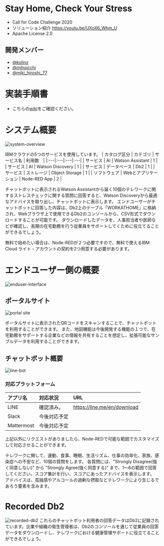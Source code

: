 # Stay Home, Check Your Stress
- Call for Code Challenge 2020
- ソリューション紹介 https://youtu.be/UXoX6_Whm_U
- Apache License 2.0

## 開発メンバー
- [@kolinz](https://twitter.com/kolinz)
- [@mihoicchi](https://twitter.com/mihoicchi)
- [@miki_hiroshi_77](https://twitter.com/miki_hiroshi_77)

# 実装手順書
- こちらの[wiki](https://github.com/kolinz/stayhome-checkyourstress/wiki/Deployment)をご確認ください。

# システム概要
![system-overview](https://github.com/kolinz/stayhome-checkyourstress/blob/master/docs/system-overview.png)

IBMクラウドの5つのサービスを使用しています。
| カタログ区分 | カテゴリ | サービス名 | 利用数　|
|:---|:---|:---|:---|
| サービス | AI | Watson Assistant | 1 |
| サービス | AI | Watson Discovery | 1 |
| サービス | データベース | Db2 | 1 |
| サービス | ストレージ | Object Storage | 1 |
| ソフトウェア | Webとアプリケーション | Node-RED App | 2 |

チャットボットに表示されるWatson Assistantから届く10個のテレワークに関するストレスチェックに関する質問に回答すると、Watson Discoveryから最適なアドバイスを取り出し、チャットボットに表示します。
エンドユーザーがチャットボットに回答した内容は、Db2上のテーブル「WORKATHOME」に格納され、Webブラウザ上で使用できるDb2のコンソールから、CSV形式でダウンロードすることが可能です。
ダウンロードしたデータを、人事担当者や医師などが確認し、長期の在宅勤務を行う従業員をサポートしてくために役立てることができるでしょう。

無料で始めたい場合は、Node-REDが２つ必要ですので、無料で使えるIBM Cloud ライト・アカウントの契約を2つ用意する必要があります。

# エンドユーザー側の概要
![enduser-interface](https://github.com/kolinz/stayhome-checkyourstress/blob/master/docs/enduser-interface.png)

## ポータルサイト
![portal site](https://github.com/kolinz/stayhome-checkyourstress/blob/master/docs/portal-site.png)

ポータルサイトに表示されたQRコードをスキャンすることで、チャットボットを利用することができます。
また、地図機能は今後開発する機能の１つで、在宅勤務をサポートする企業などの情報を共有することを想定し、拡張可能なサンプルデータを利用することができます。

## チャットボット概要
![line-bot](https://github.com/kolinz/stayhome-checkyourstress/blob/master/docs/line-chatbot.png)

### 対応プラットフォーム
| アプリ名 | 対応状況 | URL |
|:---|:---|:---|
|LINE | 確認済み。 | https://line.me/en/download |
|Slack | 今後対応予定 |  |
|Mattermost | 今後対応予定 |  |

上記以外にリクエストがありましたら、Node-REDで可能な範囲でカスタマイズして対応させることができます。

テレワークに関して、運動、食事、睡眠、生活リズム、仕事の効率化、家族、感染症への不安など、10個の質問をします。
各質問には、"Strongly Disagree(強く同意しない)" から "Strongly Agree(強く同意する)" まで、1～6の範囲で回答してください。スコア集計を行い、スコアにあったアドバイスを表示します。
アドバイスは、孤独感やアルコールの過剰な摂取などテレワークにより生じるであろう要素を含みます。

# Recorded Db2
![recorded-db2](https://github.com/kolinz/stayhome-checkyourstress/blob/master/docs/insertdata-db2.png)
これらのチャットボット利用者の回答データはDb2に記録されています。企業や組織の衛生管理者は、Db2のコンソールを通じて従業員の回答データをダウンロードし、テレワークにおける健康管理サポートに役立てることができるでしょう。
